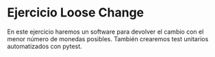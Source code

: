# Ejercicio Loose Change
En este ejercicio haremos un software para devolver el cambio con el menor número de monedas posibles.
También crearemos test unitarios automatizados con pytest.
